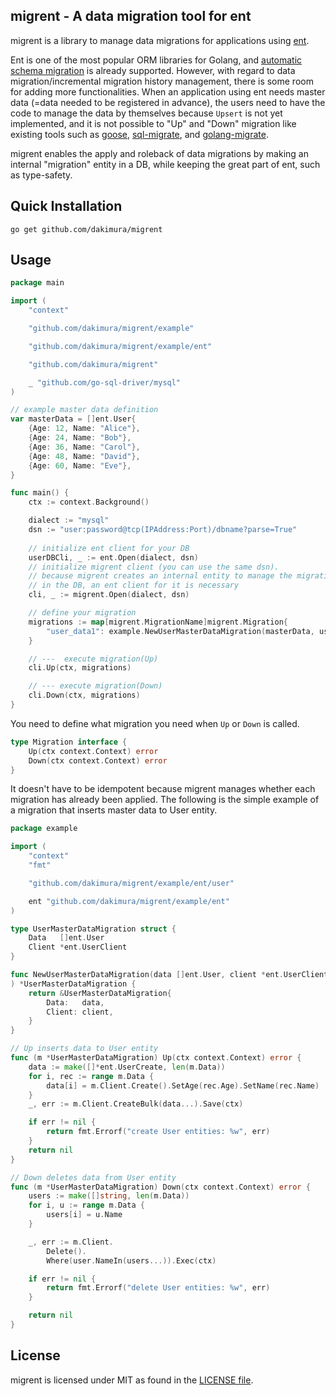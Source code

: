 ## migrent - A data migration tool for ent

migrent is a library to manage data migrations for applications using [ent](https://github.com/ent/ent).

Ent is one of the most popular ORM libraries for Golang, and [automatic schema migration](https://entgo.io/docs/migrate) is already supported.
However, with regard to data migration/incremental migration history management, there is some room for adding more functionalities.
When an application using ent needs master data (=data needed to be registered in advance), the users need to have the code to manage the data by themselves because `Upsert` is not yet implemented, and it is not possible to "Up" and "Down" migration like
existing tools such as [goose](https://github.com/pressly/goose), [sql-migrate](https://github.com/rubenv/sql-migrate),
and [golang-migrate](https://github.com/golang-migrate/migrate).

migrent enables the apply and roleback of data migrations by making an internal "migration" entity in a DB, while
keeping the great part of ent, such as type-safety.

## Quick Installation

```console
go get github.com/dakimura/migrent
```

## Usage

```go
package main

import (
	"context"

	"github.com/dakimura/migrent/example"

	"github.com/dakimura/migrent/example/ent"

	"github.com/dakimura/migrent"

	_ "github.com/go-sql-driver/mysql"
)

// example master data definition 
var masterData = []ent.User{
	{Age: 12, Name: "Alice"},
	{Age: 24, Name: "Bob"},
	{Age: 36, Name: "Carol"},
	{Age: 48, Name: "David"},
	{Age: 60, Name: "Eve"},
}

func main() {
	ctx := context.Background()

	dialect := "mysql"
	dsn := "user:password@tcp(IPAddress:Port)/dbname?parse=True"
	
	// initialize ent client for your DB
	userDBCli, _ := ent.Open(dialect, dsn)
	// initialize migrent client (you can use the same dsn).
	// because migrent creates an internal entity to manage the migration history
	// in the DB, an ent client for it is necessary
	cli, _ := migrent.Open(dialect, dsn)

	// define your migration
	migrations := map[migrent.MigrationName]migrent.Migration{
		"user_data1": example.NewUserMasterDataMigration(masterData, userDBCli.User),
	}

	// ---  execute migration(Up)
	cli.Up(ctx, migrations)

	// --- execute migration(Down)
	cli.Down(ctx, migrations)
}

```

You need to define what migration you need when `Up` or `Down` is called.
```go
type Migration interface {
	Up(ctx context.Context) error
	Down(ctx context.Context) error
}
```

It doesn't have to be idempotent because migrent manages whether each migration has already been applied.
The following is the simple example of a migration that inserts master data to User entity.

```go
package example

import (
	"context"
	"fmt"

	"github.com/dakimura/migrent/example/ent/user"

	ent "github.com/dakimura/migrent/example/ent"
)

type UserMasterDataMigration struct {
	Data   []ent.User
	Client *ent.UserClient
}

func NewUserMasterDataMigration(data []ent.User, client *ent.UserClient,
) *UserMasterDataMigration {
	return &UserMasterDataMigration{
		Data:   data,
		Client: client,
	}
}

// Up inserts data to User entity
func (m *UserMasterDataMigration) Up(ctx context.Context) error {
	data := make([]*ent.UserCreate, len(m.Data))
	for i, rec := range m.Data {
		data[i] = m.Client.Create().SetAge(rec.Age).SetName(rec.Name)
	}
	_, err := m.Client.CreateBulk(data...).Save(ctx)

	if err != nil {
		return fmt.Errorf("create User entities: %w", err)
	}
	return nil
}

// Down deletes data from User entity
func (m *UserMasterDataMigration) Down(ctx context.Context) error {
	users := make([]string, len(m.Data))
	for i, u := range m.Data {
		users[i] = u.Name
	}

	_, err := m.Client.
		Delete().
		Where(user.NameIn(users...)).Exec(ctx)

	if err != nil {
		return fmt.Errorf("delete User entities: %w", err)
	}

	return nil
}
```

## License

migrent is licensed under MIT as found in the [LICENSE file](LICENSE).
